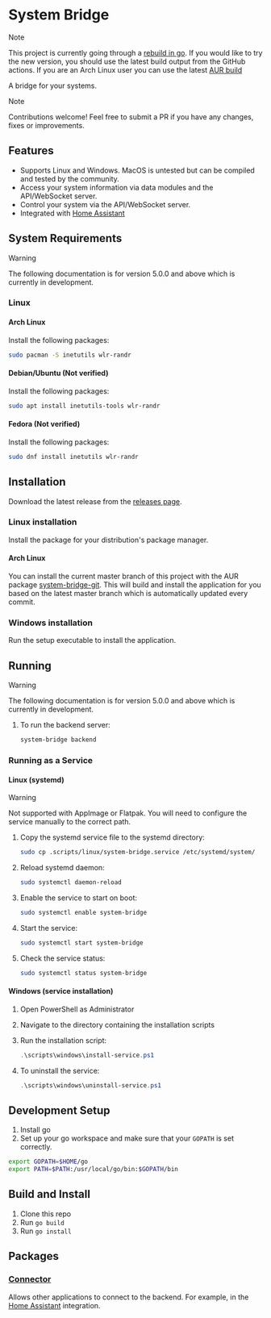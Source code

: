 # System Bridge

> [!NOTE]
> This project is currently going through a [rebuild in go](https://github.com/timmo001/system-bridge/issues/3392).
> If you would like to try the new version, you should use the latest build output from the GitHub actions. If you are an Arch Linux user you can use the latest [AUR build](#arch-linux)

A bridge for your systems.

> [!NOTE]
> Contributions welcome!
> Feel free to submit a PR if you have any changes, fixes or improvements.

## Features

- Supports Linux and Windows. MacOS is untested but can be compiled and tested by
  the community.
- Access your system information via data modules and the API/WebSocket server.
- Control your system via the API/WebSocket server.
- Integrated with [Home Assistant](https://www.home-assistant.io/integrations/system_bridge)

## System Requirements

<!-- TODO: Remove when 5.0.0 is released -->

> [!WARNING]
> The following documentation is for version 5.0.0 and
> above which is currently in development.

### Linux

#### Arch Linux

Install the following packages:

```zsh
sudo pacman -S inetutils wlr-randr
```

#### Debian/Ubuntu (Not verified)

Install the following packages:

```zsh
sudo apt install inetutils-tools wlr-randr
```

#### Fedora (Not verified)

Install the following packages:

```zsh
sudo dnf install inetutils wlr-randr
```

## Installation

Download the latest release from the [releases page](https://github.com/timmo001/system-bridge/releases).

### Linux installation

Install the package for your distribution's package manager.

#### Arch Linux

You can install the current master branch of this project with the AUR package [system-bridge-git](https://aur.archlinux.org/packages/system-bridge-git). This will build and install the application for you based on the latest master branch which is automatically updated every commit.

### Windows installation

Run the setup executable to install the application.

## Running

<!-- TODO: Remove when 5.0.0 is released -->

> [!WARNING]
> The following documentation is for version 5.0.0 and
> above which is currently in development.

1. To run the backend server:

   ```bash
   system-bridge backend
   ```

### Running as a Service

#### Linux (systemd)

> [!WARNING]
> Not supported with AppImage or Flatpak.
> You will need to configure the service
> manually to the correct path.

1. Copy the systemd service file to the systemd directory:

   ```bash
   sudo cp .scripts/linux/system-bridge.service /etc/systemd/system/
   ```

2. Reload systemd daemon:

   ```bash
   sudo systemctl daemon-reload
   ```

3. Enable the service to start on boot:

   ```bash
   sudo systemctl enable system-bridge
   ```

4. Start the service:

   ```bash
   sudo systemctl start system-bridge
   ```

5. Check the service status:

   ```bash
   sudo systemctl status system-bridge
   ```

#### Windows (service installation)

1. Open PowerShell as Administrator
2. Navigate to the directory containing the installation scripts
3. Run the installation script:

   ```powershell
   .\scripts\windows\install-service.ps1
   ```

4. To uninstall the service:

   ```powershell
   .\scripts\windows\uninstall-service.ps1
   ```

## Development Setup

1. Install go
1. Set up your go workspace and make sure that your `GOPATH` is set correctly.

```zsh
export GOPATH=$HOME/go
export PATH=$PATH:/usr/local/go/bin:$GOPATH/bin
```

## Build and Install

1. Clone this repo
1. Run `go build`
1. Run `go install`

## Packages

### [Connector](https://github.com/timmo001/system-bridge-connector)

Allows other applications to connect to the backend. For example, in the
[Home Assistant](https://www.home-assistant.io/integrations/system_bridge)
integration.
